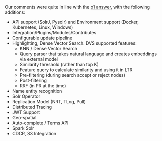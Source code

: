 Our comments were quite in line with the [o1 answer](llm-answers/o1.md), with the following additions:
* API support (SolrJ, Pysolr) and Environment support (Docker, Kubernetes, Linux, Windows)
* Integration/Plugins/Modules/Contributes
* Configurable update pipeline
* Highlighting, Dense Vector Search. DVS supported features:
  * KNN / Dense Vector Search
  * Query parser that takes natural language and creates embeddings via external model
  * Similarity threshold (rather than top K)
  * Feature query to calculate similarity and using it in LTR
  * Pre-filtering (during search accept or reject nodes)
  * Post-filtering
  * RRF (in PR at the time)
* Name entity recognition
* Solr Operator
* Replication Model (NRT, TLog, Pull)
* Distributed Tracing
* JWT Support
* Geo-spatial
* Auto-complete / Terms API
* Spark Solr
* CDCR, S3 Integration